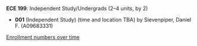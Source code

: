 **ECE 199**: Independent Study/Undergrads (2–4 units, by 2)

- **001** (Independent Study) (time and location TBA) by Sievenpiper, Daniel F. (A09683331)

[Enrollment numbers over time](./ECE199.tsv)
